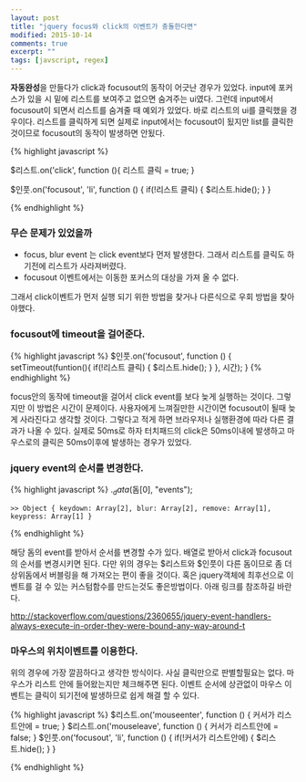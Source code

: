 ```yaml
---
layout: post
title: "jquery focus와 click의 이벤트가 충돌한다면"
modified: 2015-10-14
comments: true
excerpt: ""
tags: [javscript, regex]
---
```


**자동완성**을 만들다가 click과 focusout의 동작이 어긋난 경우가 있었다. input에 포커스가 있을 시 밑에 리스트를 보여주고 없으면 숨겨주는 ui였다.
그런데 input에서 focusout이 되면서 리스트를 숨겨줄 때 예외가 있었다. 바로 리스트의 ui를 클릭했을 경우이다. 리스트를 클릭하게 되면 실제로 input에서는 focusout이 됬지만 list를 클릭한것이므로 focusout의 동작이 발생하면 안됬다. 


{% highlight javascript %}

$리스트.on('click', function (){
	리스트 클릭 = true;
}

$인풋.on('focusout', 'li', function () {
	if(!리스트 클릭) {
    	$리스트.hide();
    }
}

{% endhighlight %}

### 무슨 문제가 있었을까

* focus, blur event 는 click event보다 먼저 발생한다. 그래서 리스트를 클릭도 하기전에 리스트가 사라져버렸다. 
* focusout 이벤트에서는 이동한 포커스의 대상을 가져 올 수 없다.

그래서 click이벤트가 먼저 실행 되기 위한 방법을 찾거나 다른식으로 우회 방법을 찾아야했다.

### focusout에 timeout을 걸어준다. 

{% highlight javascript %}
$인풋.on('focusout', function () {
	setTimeout(funtion(){
    	if(!리스트 클릭) {
    		$리스트.hide();
  		}
    }, 시간);
}
{% endhighlight %}

focus안의 동작에 timeout을 걸어서 click event를 보다 늦게 실행하는 것이다. 그렇지만 이 방법은 시간이 문제이다. 사용자에게 느껴질만한 시간이면 focusout이 될때 늦게 사라진다고 생각할 것이다. 그렇다고 적게 하면 브라우저나 실행환경에 따라 다른 결과가 나올 수 있다. 실제로 50ms로 하자 터치패드의 click은 50ms이내에 발생하고 마우스로의 클릭은 50ms이후에 발생하는 경우가 있었다. 

### jquery event의 순서를 변경한다.

{% highlight javascript %}
	$._data($돔[0], "events");
    
    >> Object { keydown: Array[2], blur: Array[2], remove: Array[1], keypress: Array[1] }
{% endhighlight %} 

해당 돔의 event를 받아서 순서를 변경할 수가 있다. 배열로 받아서 click과 focusout의 순서를 변경시키면 된다. 다만 위의 경우는 $리스트와 $인풋이 다른 돔이므로 좀 더 상위돔에서 버블링을 해 가져오는 편이 좋을 것이다. 혹은 jquery객체에 최후선으로 이벤트를 걸 수 있는 커스텀함수를 만드는것도 좋은방법이다. 아래 링크를 참조하길 바란다.

http://stackoverflow.com/questions/2360655/jquery-event-handlers-always-execute-in-order-they-were-bound-any-way-around-t

### 마우스의 위치이벤트를 이용한다.

위의 경우에 가장 깔끔하다고 생각한 방식이다. 사실 클릭만으로 판별할필요는 없다. 마우스가 리스트 안에 들어왔는지만 체크해주면 된다. 이벤트 순서에 상관없이 마우스 이벤트는 클릭이 되기전에 발생하므로 쉽게 해결 할 수 있다. 

{% highlight javascript %}
$리스트.on('mouseenter', function () {
	커서가 리스트안에 = true;
}
$리스트.on('mouseleave', function () {
	커서가 리스트안에 = false;
}
$인풋.on('focusout', 'li', function () {
	if(!커서가 리스트안에) {
    	$리스트.hide();
    }
}


{% endhighlight %}













